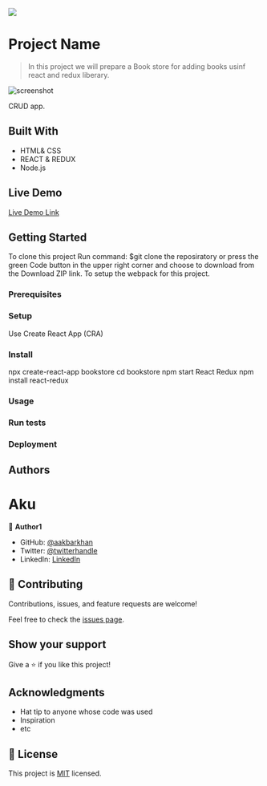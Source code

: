 ![](https://img.shields.io/badge/Microverse-blueviolet)

# Project Name

> In this project we will prepare a Book store for adding books usinf react and redux liberary.

![screenshot](./app_screenshot.png)

CRUD app.

## Built With

- HTML& CSS
- REACT & REDUX
- Node.js

## Live Demo

[Live Demo Link](https://livedemo.com)


## Getting Started

To clone this project Run command: $git clone the reposiratory or press the green Code button in the upper right corner and choose to download from the Download ZIP link. To setup the webpack for this project.
### Prerequisites

### Setup

Use Create React App (CRA)

### Install

npx create-react-app bookstore
cd bookstore
npm start
React Redux
npm install react-redux

### Usage

### Run tests

### Deployment



## Authors

# Aku

👤 **Author1**

- GitHub: [@aakbarkhan](https://github.com/aakbarkhan)
- Twitter: [@twitterhandle](https://twitter.com/twitterhandle)
- LinkedIn: [LinkedIn](https://linkedin.com/in/linkedinhandle)

## 🤝 Contributing

Contributions, issues, and feature requests are welcome!

Feel free to check the [issues page](../../issues/).

## Show your support

Give a ⭐️ if you like this project!

## Acknowledgments

- Hat tip to anyone whose code was used
- Inspiration
- etc

## 📝 License

This project is [MIT](./MIT.md) licensed.